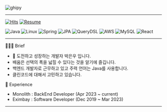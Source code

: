 ![ghipy](https://user-images.githubusercontent.com/50124623/210032601-e6e9eb8c-8cbf-4b3a-8257-932e39d5ae31.gif)

---

[![Hits](https://hits.seeyoufarm.com/api/count/incr/badge.svg?url=https%3A%2F%2Fgithub.com%2Fieunune&count_bg=%23707070&title_bg=%23000000&icon=digitalocean.svg&icon_color=%23E7E7E7&title=hits&edge_flat=false)](https://hits.seeyoufarm.com)
[![Resume](https://img.shields.io/badge/Resume-black?style=flat-square&logo=notion&Lists&logoColor=white)](https://ieunune.notion.site/d836ecc9172144d4b39f185b89f16a62)


![Java](https://img.shields.io/badge/Java-007396?style=flat-square&logo=OpenJDK&logoColor=white)
![Linux](https://img.shields.io/badge/Linux-FCC624?style=flat-square&logo=Linux&logoColor=white)
![Spring](https://img.shields.io/badge/Spring-6DB33F?style=flat-square&logo=Spring&logoColor=white)
![JPA](https://img.shields.io/badge/JPA-6DB33F?style=flat-square&logo=JPA&logoColor=white)
![QueryDSL](https://img.shields.io/badge/QueryDSL-6DB33F?style=flat-square&logo=QueryDSL&logoColor=white)
![AWS](https://img.shields.io/badge/AWS-232F3E?style=flat-square&logo=AmazonAWS&logoColor=white)
![MySQL](https://img.shields.io/badge/MySQL-4479A1?style=flat-square&logo=MySQL&logoColor=white)
![React](https://img.shields.io/badge/React-61DAFB?style=flat-square&logo=react&logoColor=black)

<!-- ![Python](https://img.shields.io/badge/Python-3776AB?style=flat-square&logo=Python&logoColor=white) -->
<!-- ![Kotlin](https://img.shields.io/badge/Kotlin-7F52FF?style=flat-square&logo=Kotlin&logoColor=white) -->

---  

💁🏻‍♂️ Brief
- 👋 도전하고 성장하는 개발자 박은우 입니다.
- 배움은 선택의 폭을 넓힐 수 있다는 것을 알기에 즐깁니다.
- 백엔드 개발자로 근무하고 있고 주력 언어는 Java를 사용합니다.  
- 클린코드에 대해서 고민하고 있습니다.

💼 Experience
- Monolith : BackEnd Developer  (Apr 2023 ~ current)
- Eximbay  : Software Developer (Dec 2019 ~ Mar 2023)

--- 


<!-- [![Ashutosh's github activity graph](https://github-readme-activity-graph.cyclic.app/graph?username=ieunune&theme=nord)](https://github.com/ashutosh00710/github-readme-activity-graph) -->

<!-- [![trophy](https://github-profile-trophy.vercel.app/?username=ieunune&theme=flat&column=6)](https://github.com/ieunune/) -->
